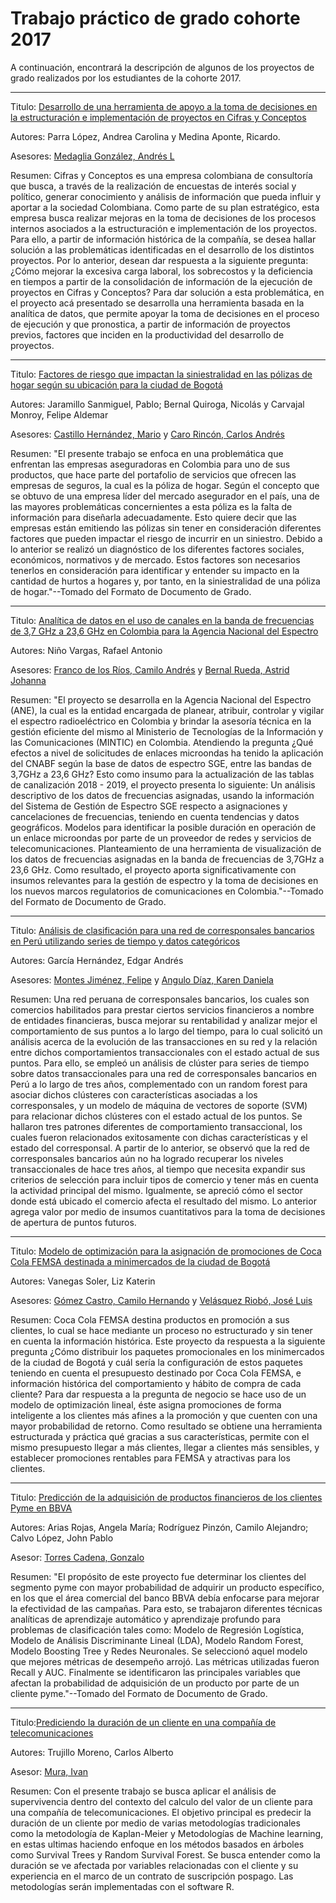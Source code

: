 # Trabajo práctico de grado cohorte 2017

A continuación, encontrará la descripción de algunos de los proyectos de grado realizados por los estudiantes de la cohorte 2017. 
***
Titulo: [Desarrollo de una herramienta de apoyo a la toma de decisiones en la estructuración e implementación de proyectos en Cifras y Conceptos](https://biblioteca.uniandes.edu.co/visor_de_tesis/web/?SessionID=L1Rlc2lzMjAxNjk5LzE2NTQyLnBkZg%3D%3D)

Autores: Parra López, Andrea Carolina y Medina Aponte, Ricardo. 

Asesores: [Medaglia González, Andrés L](http://scienti.colciencias.gov.co:8081/cvlac/visualizador/generarCurriculoCv.do?cod_rh=0000220981)

Resumen: Cifras y Conceptos es una empresa colombiana de consultoría que busca, a través de la realización de encuestas de interés social y político, generar conocimiento y análisis de información que pueda influir y aportar a la sociedad Colombiana. Como parte de su plan estratégico, esta empresa busca realizar mejoras en la toma de decisiones de los procesos internos asociados a la estructuración e implementación de los proyectos. Para ello, a partir de información histórica de la compañía, se desea hallar solución a las problemáticas identificadas en el desarrollo de los distintos proyectos. Por lo anterior, desean dar respuesta a la siguiente pregunta: ¿Cómo mejorar la excesiva carga laboral, los sobrecostos y la deficiencia en tiempos a partir de la consolidación de información de la ejecución de proyectos en Cifras y Conceptos? Para dar solución a esta problemática, en el proyecto acá presentado se desarrolla una herramienta basada en la analítica de datos, que permite apoyar la toma de decisiones en el proceso de ejecución y que pronostica, a partir de información de proyectos previos, factores que inciden en la productividad del desarrollo de proyectos.
***
Titulo: [Factores de riesgo que impactan la siniestralidad en las pólizas de hogar según su ubicación para la ciudad de Bogotá](https://biblioteca.uniandes.edu.co/visor_de_tesis/web/?SessionID=L1Rlc2lzMjAxNjk5LzE2NTIzLnBkZg%3D%3D)

Autores: Jaramillo Sanmiguel, Pablo; Bernal Quiroga, Nicolás y Carvajal Monroy, Felipe Aldemar

Asesores: [Castillo Hernández, Mario](http://scienti.colciencias.gov.co:8081/cvlac/visualizador/generarCurriculoCv.do?cod_rh=0000220981) y [Caro Rincón, Carlos Andrés](https://co.linkedin.com/in/carloscaro)

Resumen: "El presente trabajo se enfoca en una problemática que enfrentan las empresas aseguradoras en Colombia para uno de sus productos, que hace parte del portafolio de servicios que ofrecen las empresas de seguros, la cual es la póliza de hogar. Según el concepto que se obtuvo de una empresa líder del mercado asegurador en el país, una de las mayores problemáticas concernientes a esta póliza es la falta de información para diseñarla adecuadamente. Esto quiere decir que las empresas están emitiendo las pólizas sin tener en consideración diferentes factores que pueden impactar el riesgo de incurrir en un siniestro. Debido a lo anterior se realizó un diagnóstico de los diferentes factores sociales, económicos, normativos y de mercado. Estos factores son necesarios tenerlos en consideración para identificar y entender su impacto en la cantidad de hurtos a hogares y, por tanto, en la siniestralidad de una póliza de hogar."--Tomado del Formato de Documento de Grado.
***
Titulo: [Analítica de datos en el uso de canales en la banda de frecuencias de 3,7 GHz a 23,6 GHz en Colombia para la Agencia Nacional del Espectro](http://eds.a.ebscohost.com/eds/detail/detail?vid=0&sid=eee76dd3-dbf4-4335-a8e8-c8944820e859%40sessionmgr4008&bdata=Jmxhbmc9ZXMmc2l0ZT1lZHMtbGl2ZSZzY29wZT1zaXRl#AN=cpu.820765&db=cat07441a)

Autores: Niño Vargas, Rafael Antonio

Asesores: [Franco de los Ríos, Camilo Andrés](http://scienti.colciencias.gov.co:8081/cvlac/visualizador/generarCurriculoCv.do?cod_rh=0000124620) y [Bernal Rueda, Astrid Johanna](https://co.linkedin.com/in/astrid-johanna-bernal-rueda-0128b32a)

Resumen: "El proyecto se desarrolla en la Agencia Nacional del Espectro (ANE), la cual es la entidad encargada de planear, atribuir, controlar y vigilar el espectro radioeléctrico en Colombia y brindar la asesoría técnica en la gestión eficiente del mismo al Ministerio de Tecnologías de la Información y las Comunicaciones (MINTIC) en Colombia. Atendiendo la pregunta ¿Qué efectos a nivel de solicitudes de enlaces microondas ha tenido la aplicación del CNABF según la base de datos de espectro SGE, entre las bandas de 3,7GHz a 23,6 GHz? Esto como insumo para la actualización de las tablas de canalización 2018 - 2019, el proyecto presenta lo siguiente: Un análisis descriptivo de los datos de frecuencias asignadas, usando la información del Sistema de Gestión de Espectro SGE respecto a asignaciones y cancelaciones de frecuencias, teniendo en cuenta tendencias y datos geográficos. Modelos para identificar la posible duración en operación de un enlace microondas por parte de un proveedor de redes y servicios de telecomunicaciones. Planteamiento de una herramienta de visualización de los datos de frecuencias asignadas en la banda de frecuencias de 3,7GHz a 23,6 GHz. Como resultado, el proyecto aporta significativamente con insumos relevantes para la gestión de espectro y la toma de decisiones en los nuevos marcos regulatorios de comunicaciones en Colombia."--Tomado del Formato de Documento de Grado.
***
Titulo: [Análisis de clasificación para una red de corresponsales bancarios en Perú utilizando series de tiempo y datos categóricos](https://biblioteca.uniandes.edu.co/visor_de_tesis/web/?SessionID=L1Rlc2lzMjAxNjk5LzE2NDkxLnBkZg%3D%3D)

Autores: García Hernández, Edgar Andrés

Asesores: [Montes Jiménez, Felipe](http://scienti.colciencias.gov.co:8081/cvlac/visualizador/generarCurriculoCv.do?cod_rh=0001422815) y [Angulo Díaz, Karen Daniela](http://scienti.colciencias.gov.co:8081/cvlac/visualizador/generarCurriculoCv.do?cod_rh=0000174841)

Resumen: Una red peruana de corresponsales bancarios, los cuales son comercios habilitados para prestar ciertos servicios financieros a nombre de entidades financieras, busca mejorar su rentabilidad y analizar mejor el comportamiento de sus puntos a lo largo del tiempo, para lo cual solicitó un análisis acerca de la evolución de las transacciones en su red y la relación entre dichos comportamientos transaccionales con el estado actual de sus puntos. Para ello, se empleó un análisis de clúster para series de tiempo sobre datos transaccionales para una red de corresponsales bancarios en Perú a lo largo de tres años, complementado con un random forest para asociar dichos clústeres con características asociadas a los corresponsales, y un modelo de máquina de vectores de soporte (SVM) para relacionar dichos clústeres con el estado actual de los puntos. Se hallaron tres patrones diferentes de comportamiento transaccional, los cuales fueron relacionados exitosamente con dichas características y el estado del corresponsal. A partir de lo anterior, se observó que la red de corresponsales bancarios aún no ha logrado recuperar los niveles transaccionales de hace tres años, al tiempo que necesita expandir sus criterios de selección para incluir tipos de comercio y tener más en cuenta la actividad principal del mismo. Igualmente, se apreció cómo el sector donde está ubicado el comercio afecta el resultado del mismo. Lo anterior agrega valor por medio de insumos cuantitativos para la toma de decisiones de apertura de puntos futuros.
***
Titulo: [Modelo de optimización para la asignación de promociones de Coca Cola FEMSA destinada a minimercados de la ciudad de Bogotá](http://eds.a.ebscohost.com/eds/detail/detail?vid=0&sid=27e0634d-1f19-4d53-879a-d4c78fb98953%40sessionmgr4008&bdata=Jmxhbmc9ZXMmc2l0ZT1lZHMtbGl2ZSZzY29wZT1zaXRl#AN=cpu.807318&db=cat07441a)

Autores: Vanegas Soler, Liz Katerin

Asesores: [Gómez Castro, Camilo Hernando](http://scienti.colciencias.gov.co:8081/cvlac/visualizador/generarCurriculoCv.do?cod_rh=0001372384) y [Velásquez Riobó, José Luis](https://scienti.minciencias.gov.co/cvlac/visualizador/generarCurriculoCv.do?cod_rh=0000107961)

Resumen: Coca Cola FEMSA destina productos en promoción a sus clientes, lo cual se hace mediante un proceso no estructurado y sin tener en cuenta la información histórica. Este proyecto da respuesta a la siguiente pregunta ¿Cómo distribuir los paquetes promocionales en los minimercados de la ciudad de Bogotá y cuál sería la configuración de estos paquetes teniendo en cuenta el presupuesto destinado por Coca Cola FEMSA, e información histórica del comportamiento y hábito de compra de cada cliente? Para dar respuesta a la pregunta de negocio se hace uso de un modelo de optimización lineal, éste asigna promociones de forma inteligente a los clientes más afines a la promoción y que cuenten con una mayor probabilidad de retorno. Como resultado se obtiene una herramienta estructurada y práctica qué gracias a sus características, permite con el mismo presupuesto llegar a más clientes, llegar a clientes más sensibles, y establecer promociones rentables para FEMSA y atractivas para los clientes.
***
Titulo: [Predicción de la adquisición de productos financieros de los clientes Pyme en BBVA](https://biblioteca.uniandes.edu.co/visor_de_tesis/web/?SessionID=L1Rlc2lzMjAxNjk5LzE2NTA2LnBkZg%3D%3D)

Autores: Arias Rojas, Angela María; Rodríguez Pinzón, Camilo Alejandro; Calvo López, John Pablo

Asesor: [Torres Cadena, Gonzalo](http://scienti.colciencias.gov.co:8081/cvlac/visualizador/generarCurriculoCv.do?cod_rh=0000157902)

Resumen: "El propósito de este proyecto fue determinar los clientes del segmento pyme con mayor probabilidad de adquirir un producto específico, en los que el área comercial del banco BBVA debía enfocarse para mejorar la efectividad de las campañas. Para esto, se trabajaron diferentes técnicas analíticas de aprendizaje automático y aprendizaje profundo para problemas de clasificación tales como: Modelo de Regresión Logística, Modelo de Análisis Discriminante Lineal (LDA), Modelo Random Forest, Modelo Boosting Tree y Redes Neuronales. Se seleccionó aquel modelo que mejores métricas de desempeño arrojó. Las métricas utilizadas fueron Recall y AUC. Finalmente se identificaron las principales variables que afectan la probabilidad de adquisición de un producto por parte de un cliente pyme."--Tomado del Formato de Documento de Grado.
***
Titulo:[Prediciendo la duración de un cliente en una compañía de telecomunicaciones](http://eds.b.ebscohost.com/eds/detail/detail?vid=1&sid=aee2df38-5b3c-4743-8dbb-7357b119ea40%40pdc-v-sessmgr01&bdata=Jmxhbmc9ZXMmc2l0ZT1lZHMtbGl2ZSZzY29wZT1zaXRl#AN=cpu.807193&db=cat07441a)

Autores: Trujillo Moreno, Carlos Alberto

Asesor: [Mura, Ivan](https://www.linkedin.com/in/ivan-mura/?originalSubdomain=co)

Resumen: Con el presente trabajo se busca aplicar el análisis de supervivencia dentro del contexto del calculo del valor de un cliente para una compañía de telecomunicaciones. El objetivo principal es predecir la duración de un cliente por medio de varias metodologías tradicionales como la metodología de Kaplan-Meier y Metodologías de Machine learning, en estas ultimas haciendo enfoque en los métodos basados en árboles como Survival Trees y Random Survival Forest. Se busca entender como la duración se ve afectada por variables relacionadas con el cliente y su experiencia en el marco de un contrato de suscripción pospago. Las metodologías serán implementadas con el software R.
